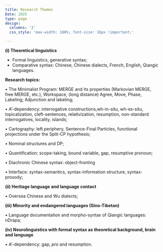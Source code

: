 ```yaml
---
title: Research Themes
Date: 2025
type: page
design: 
  columns: '2' 
  css_style: 'max-width: 180%; font-size: 16px !important;'

---
```


**(i) Theoretical linguistics**

- Formal linguistics, generative syntax;
- Comparative syntax: Chinese, Chinese dialects, French, English, Qiangic languages.

**Research topics:**

• The Minimalist Program: MERGE and its properties (Markovian MERGE, free MERGE, etc.), Workspace, (long distance) Agree, Move, Phase, Labeling;
Adjunction and labeling;

• A’-dependency: interrogative constructions,wh-in-situ, wh-ex-situ, topicalization, cleft-sentences, relativization, resumption, non-standard interrogatives, locality, islands;

• Cartography: left periphery, Sentence-Final Particles, functional projections under the Split-CP hypothesis;

• Nominal structures and DP; 

• Quantification: scope-taking, bound variable, gap, resumptive pronoun;

• Diachronic Chinese syntax: object-fronting

• Interface: syntax-semantics, syntax-information structure, syntax-prosody;

**(ii) Heritage language and language contact**

• Oversea Chinese and Wu dialects;

**(iii) Minority and endangered languages (Sino-Tibetan)**

• Language documentation and morpho-syntax of Qiangic languages: nDrapa;

**(iv) Neurolinguistics with formal syntax as theoretical background, brain and language**

• A’-dependency: gap, *pro* and resumption.

